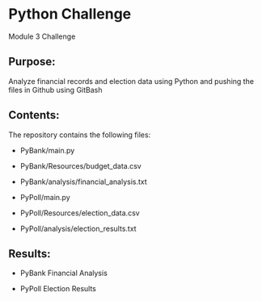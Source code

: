 # Python Challenge
Module 3 Challenge

## Purpose:
Analyze financial records and election data using Python and pushing the files in Github using GitBash

## Contents:
The repository contains the following files:
- PyBank/main.py
- PyBank/Resources/budget_data.csv
- PyBank/analysis/financial_analysis.txt

- PyPoll/main.py
- PyPoll/Resources/election_data.csv
- PyPoll/analysis/election_results.txt

## Results:

- PyBank Financial Analysis

- PyPoll Election Results
